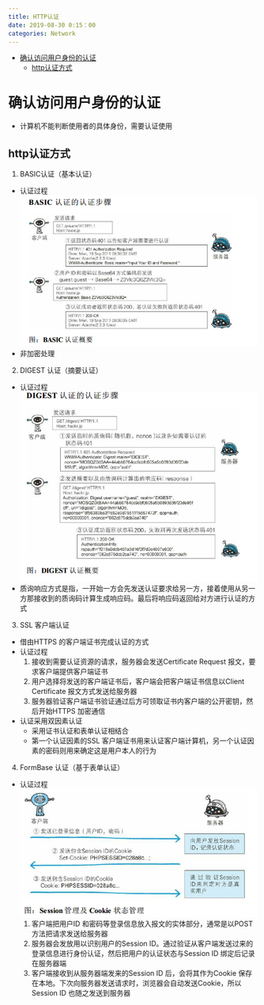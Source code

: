 ```yaml
---
title: HTTP认证
date: 2019-08-30 0:15：00
categories: Network
---
```

<!-- TOC START min:1 max:3 link:true asterisk:false update:true -->
- [确认访问用户身份的认证](#确认访问用户身份的认证)
  - [http认证方式](#http认证方式)
<!-- TOC END -->
<!--more-->

# 确认访问用户身份的认证
- 计算机不能判断使用者的具体身份，需要认证使用

## http认证方式
1. BASIC认证（基本认证）
- 认证过程
  ![basic](8.1.png)
- 非加密处理

2. DIGEST 认证（摘要认证）
- 认证过程
  ![digest](8.2.png)
- 质询响应方式是指，一开始一方会先发送认证要求给另一方，接着使用从另一方那接收到的质询码计算生成响应码。最后将响应码返回给对方进行认证的方式

3. SSL 客户端认证
- 借由HTTPS 的客户端证书完成认证的方式
- 认证过程
  1. 接收到需要认证资源的请求，服务器会发送Certificate Request 报文，要求客户端提供客户端证书
  2. 用户选择将发送的客户端证书后，客户端会把客户端证书信息以Client Certificate 报文方式发送给服务器
  3. 服务器验证客户端证书验证通过后方可领取证书内客户端的公开密钥，然后开始HTTPS 加密通信
- 认证采用双因素认证
  - 采用证书认证和表单认证相结合
  - 第一个认证因素的SSL 客户端证书用来认证客户端计算机，另一个认证因素的密码则用来确定这是用户本人的行为

4. FormBase 认证（基于表单认证）
- 认证过程
  ![session](8.3.png)
  1. 客户端把用户ID 和密码等登录信息放入报文的实体部分，通常是以POST 方法把请求发送给服务器
  2. 服务器会发放用以识别用户的Session ID。通过验证从客户端发送过来的登录信息进行身份认证，然后把用户的认证状态与Session ID 绑定后记录在服务器端
  3. 客户端接收到从服务器端发来的Session ID 后，会将其作为Cookie 保存在本地。下次向服务器发送请求时，浏览器会自动发送Cookie，所以Session ID 也随之发送到服务器

